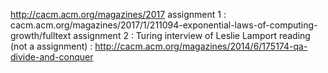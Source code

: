 http://cacm.acm.org/magazines/2017
assignment 1 : cacm.acm.org/magazines/2017/1/211094-exponential-laws-of-computing-growth/fulltext
assignment 2 : Turing interview of Leslie Lamport
reading (not a assignment) : http://cacm.acm.org/magazines/2014/6/175174-qa-divide-and-conquer
